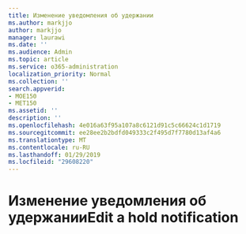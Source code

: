 ```yaml
---
title: Изменение уведомления об удержании
ms.author: markjjo
author: markjjo
manager: laurawi
ms.date: ''
ms.audience: Admin
ms.topic: article
ms.service: o365-administration
localization_priority: Normal
ms.collection: ''
search.appverid:
- MOE150
- MET150
ms.assetid: ''
description: ''
ms.openlocfilehash: 4e016a63f95a107a8c6121d91c5c66624c1d1719
ms.sourcegitcommit: ee28ee2b2bdfd049333c2f495d7f7780d13af4a6
ms.translationtype: MT
ms.contentlocale: ru-RU
ms.lasthandoff: 01/29/2019
ms.locfileid: "29608220"
---
```

# <a name="edit-a-hold-notification"></a><span data-ttu-id="f4065-102">Изменение уведомления об удержании</span><span class="sxs-lookup"><span data-stu-id="f4065-102">Edit a hold notification</span></span>

